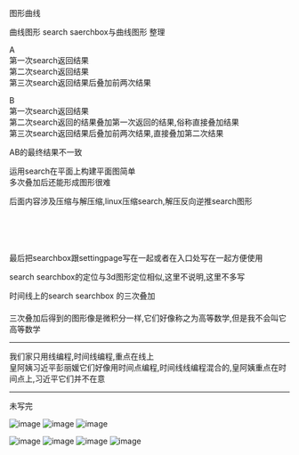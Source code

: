 图形曲线

曲线图形
search saerchbox与曲线图形
整理

A                                                                   </br>
第一次search返回结果　　　　　　　　　　　　　　　　　　　　　　　　　　　</br>
第二次search返回结果                                                 </br>
第三次search返回结果后叠加前两次结果                                   </br>


B                                                                   </br>
第一次search返回结果                                                 </br>
第二次search返回的结果叠加第一次返回的结果,俗称直接叠加结果             </br>
第三次search返回结果后叠加前两次结果,直接叠加第二次结果                 </br>


AB的最终结果不一致                                                    </br>

运用search在平面上构建平面图简单                                       </br>
多次叠加后还能形成图形很难                                             </br>

后面内容涉及压缩与解压缩,linux压缩search,解压反向逆推search图形          </br>

</br>
</br>
</br>
</br>
最后把searchbox跟settingpage写在一起或者在入口处写在一起方便使用　　　　　</br>


search searchbox的定位与3d图形定位相似,这里不说明,这里不多写              </br>



时间线上的search searchbox 的三次叠加  　　　　　　　　　　　　　　　　　　　　　　　　</br>
三次叠加后得到的图形像是微积分一样,它们好像称之为高等数学,但是我不会叫它高等数学        </br>

-----

我们家只用线编程,时间线编程,重点在线上                                                        </br>
皇阿姨习近平彭丽媛它们好像用时间点编程,时间线线编程混合的,皇阿姨重点在时间点上,习近平它们并不在意  </br>

-----


未写完

![image](https://github.com/qizhoward/DailyNotebook/blob/master/7891.PNG)
![image](https://github.com/qizhoward/DailyNotebook/blob/master/7892.PNG)
![image](https://github.com/qizhoward/DailyNotebook/blob/master/7893.PNG)

![image](https://github.com/qizhoward/people/blob/master/phone/QQzone/2018_12_07_23_39_IMG_1403.JPG)
![image](https://github.com/qizhoward/DailyNotebook/blob/master/2019_01_13_20_02_IMG_2412.PNG)
![image](https://github.com/qizhoward/DailyNotebook/blob/master/2018_11_21_12_29_IMG_0863.jpg)
![image](https://github.com/qizhoward/DailyNotebook/blob/master/2019_01_13_20_19_IMG_2414.PNG)
